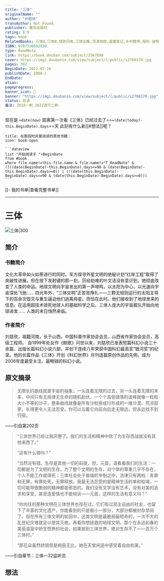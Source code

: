 ```yaml
---
title: "三体"
originalName: ""
author: "刘慈欣"
transAuthor: Not Found.
publisher: 重庆出版社
rating: 8.9
tags: book
RelatedBooks: 三体Ⅱ,三体Ⅲ,球状闪电,三体全集,流浪地球,盗墓笔记,乡村教师,哈利·波特与魔法石,白夜行,百年孤独
ISBN: 9787536692930
type: ReadNote
link: https://book.douban.com/subject/2567698
cover: https://img1.doubanio.com/view/subject/l/public/s2768378.jpg
pages: 302
BeginDate: 2022-07-18
publishDate: 2008-1
EndDate:
alias:
pageprogress:
banner_icon: 📖
banner: "https://img1.doubanio.com/view/subject/l/public/s2768378.jpg"
status: 在读
备注: 2018一刷 2022进行二刷
---
```


现在是 `=date(now)`
距离第一次看《三体》已经过去了==`=(date(today)-this.BeginDate).days`==天
此刻有什么新[[#想法]]呢？
````ad-abstract
title: 在那段时间里阅读的其他书籍：
icon: book-open

```dataview
list "开始阅读于 "+BeginDate
from #book
where file.name!=this.file.name & file.name!="T_ReadNote" & ((((date(BeginDate)-this.BeginDate).days<=90 & (date(BeginDate)-this.BeginDate).days>=0)) | (((date(this.BeginDate)-BeginDate).days<=90 & (date(this.BeginDate)-BeginDate).days>=0)))
```
````
[[- 我的书单|查看完整书单]]

---
# 三体

![三体|300](https://img1.doubanio.com/view/subject/l/public/s2768378.jpg)

## 简介
### 书籍简介

文化大革命如火如荼进行的同时。军方探寻外星文明的绝秘计划“红岸工程”取得了突破性进展。但在按下发射键的那一刻，历经劫难的叶文洁没有意识到，她彻底改变了人类的命运。地球文明向宇宙发出的第一声啼鸣，以太阳为中心，以光速向宇宙深处飞驰……
四光年外，“三体文明”正苦苦挣扎——三颗无规则运行的太阳主导下的百余次毁灭与重生逼迫他们逃离母星。而恰在此时。他们接收到了地球发来的信息。在运用超技术锁死地球人的基础科学之后。三体人庞大的宇宙舰队开始向地球进发……
人类的末日悄然来临。


### 作者简介

刘慈欣，祖籍河南，长于山西，中国科普作家协会会员，山西省作家协会会员，高级工程师。
自1999年处女作《鲸歌》问世以来，刘慈欣已发表短篇科幻小说三十余篇、出版长篇科幻小说六部，并创下连续八年荣获中国科幻最高奖“银河奖”的纪录。他的长篇作品《三体》开创《科幻世界》月刊连载原创作品的先例，成为2006年度最受关注、最畅销的科幻小说。


## 原文摘录
> 无限长的曲线就是宇宙的抽象，一头连着无限的过去，另一头连着无限的未来，中间只有无规律无生命的随机起伏，一个个高低错落的波峰就像一粒粒大小不等的沙子，整条曲线就像是所有沙粒排成行形成的一维沙漠，荒凉寂寥，长得更令人无法忍受。你可以沿着它向前向后走无限远，但永远找不到归宿。
> 
——引自第202页

> “三体世界已经让我厌倦了。我们的生活和精神中除了为生存而战就没有其他来西了。”
> 
> “这有什么错吗？”
> 
> “当然没有错，生存是其他一切的前提，但，元首，请看看我们的生活：一切都是为了文明的生存。为了整个文明的生存，对个体的尊重几乎不存在，个人不能工作就得死；三体社会处于极端的专制之中，法律只有两档：有罪和无罪，有罪处死，无罪释放。我最无法忍受的是精神生活的单和枯竭，一切可能导致脆弱的精神都是邪恶的。我们没有文学没有艺术，没有对美的追求和享受，甚至连爱情也不能倾诉——元首，这样的生活有意义吗？”
> 
> “你向往的那种文明在三体世界也存在过，它们有过民主自由的社会，也留下了丰富的文化遗产，你能看到的只是极小一部分，大部分都被封存禁阅了。但在所有三体文明的轮回中，这类文明是最脆弱最短命的，一次不大的乱世纪灾难就足以使其灭绝。再看你想拯救的地球文明，那个在永远如春的美丽温室中娇生惯养的社会，如果放到三体世界，绝对生存不了——百万个三体时。”
> 
> “那花朵虽然娇弱但是绚丽无比，她在天堂闲适中感受着自由和美。”
> 
——引自章节：三体一32监听员

## 想法
